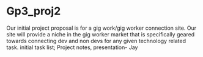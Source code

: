 # Gp3_proj2

Our initial project proposal is for a gig work/gig worker connection site.
Our site will provide a niche in the gig worker market that is specifically geared towards connecting dev and non devs for any given technology related task.
initial task list;
Project notes, presentation- Jay
